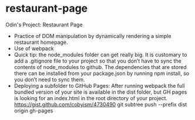 # restaurant-page
Odin's Project: Restaurant Page

- Practice of DOM manipulation by dynamically rendering a simple restaurant homepage.
- Use of webpack
- Quick tip: the node_modules folder can get really big. It is customary to add a .gitignore file to your project so that you don’t have to sync the contents of node_modules to github. The dependencies that are stored there can be installed from your package.json by running npm install, so you don’t need to sync them.
- Deploying a subfolder to GitHub Pages: After running webpack the full bundled version of your site is available in the dist folder, but GH pages is looking for an index.html in the root directory of your project. https://gist.github.com/cobyism/4730490
git subtree push --prefix dist origin gh-pages
